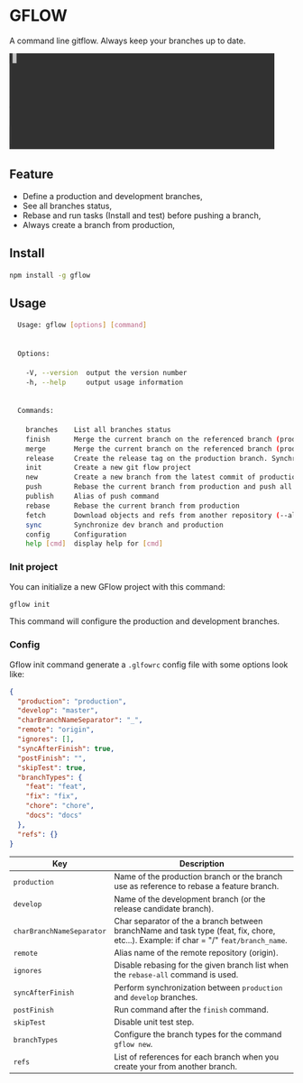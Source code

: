 # GFLOW

A command line gitflow. Always keep your branches up to date.

![example](example.gif)

## Feature

- Define a production and development branches,
- See all branches status,
- Rebase and run tasks (Install and test) before pushing a branch,
- Always create a branch from production,


## Install

```bash
npm install -g gflow
```

## Usage 

```bash
  Usage: gflow [options] [command]


  Options:

    -V, --version  output the version number
    -h, --help     output usage information


  Commands:

    branches    List all branches status
    finish      Merge the current branch on the referenced branch (production or ancestor) and delete it
    merge       Merge the current branch on the referenced branch (production or ancestor) without deleting branch
    release     Create the release tag on the production branch. Synchronize the dev branch and production branch  (for CI like travis)
    init        Create a new git flow project
    new         Create a new branch from the latest commit of production branch
    push        Rebase the current branch from production and push all commit (run test before)
    publish     Alias of push command
    rebase      Rebase the current branch from production
    fetch       Download objects and refs from another repository (--all and --prune)
    sync        Synchronize dev branch and production
    config      Configuration
    help [cmd]  display help for [cmd]
```

### Init project

You can initialize a new GFlow project with this command:

```bash
gflow init
```

This command will configure the production and development branches.


### Config

Gflow init command generate a `.glfowrc` config file with some options look like:

```json
{
  "production": "production",
  "develop": "master",
  "charBranchNameSeparator": "_",
  "remote": "origin",
  "ignores": [],
  "syncAfterFinish": true,
  "postFinish": "",
  "skipTest": true,
  "branchTypes": {
    "feat": "feat",
    "fix": "fix",
    "chore": "chore",
    "docs": "docs"
  },
  "refs": {}
}
```

Key | Description
---|---
`production` | Name of the production branch or the branch use as reference to rebase a feature branch.
`develop` | Name of the development branch (or the release candidate branch).
`charBranchNameSeparator` | Char separator of the a branch between branchName and task type (feat, fix, chore, etc...). Example: if char = "/" `feat/branch_name`.
`remote` | Alias name of the remote repository (origin).
`ignores` | Disable rebasing for the given branch list when the `rebase-all` command is used.
`syncAfterFinish` | Perform synchronization between `production` and `develop` branches.
`postFinish` | Run command after the `finish` command.
`skipTest` | Disable unit test step.
`branchTypes` | Configure the branch types for the command `gflow new`.
`refs` | List of references for each branch when you create your from another branch.


